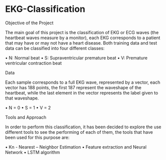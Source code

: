 # EKG-Classification

Objective of the Project

The main goal of this project is the classification of EKG or ECG waves (the heartbeat waves measure by a monitor), each EKG corresponds to a patient that may have or may not have a heart disease. Both training data and test data can be classified into four different classes:

•	N: Normal beat
•	S: Supraventricular premature beat
•	V: Premature ventricular contraction beat

Data

Each sample corresponds to a full EKG wave, represented by a vector, each vector has 188 points, the first 187 represent the waveshape of the heartbeat, while the last element in the vector represents the label given to that waveshape.

•	N = 0
•	S = 1
•	V = 2

Tools and Approach

In order to perform this classification, it has been decided to explore the use different tools to see the performing of each of them, the tools that have been used for this purpose are:

•	Kn - Nearest – Neighbor Estimation
•	Feature extraction and Neural Network
•	LSTM algorithm 
